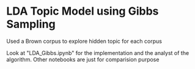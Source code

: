# LDA Topic Model using Gibbs Sampling

Used a Brown corpus to explore hidden topic for each corpus

Look at "LDA_Gibbs.ipynb" for the implementation and the analyst of the algorithm. Other notebooks are just for comparision purpose
